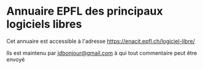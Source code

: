 # Annuaire EPFL des principaux logiciels libres

Cet annuaire est accessible à l'adresse <https://enacit.epfl.ch/logiciel-libre/>

Ils est maintenu par <jdbonjour@gmail.com> à qui tout commentaire peut être envoyé
